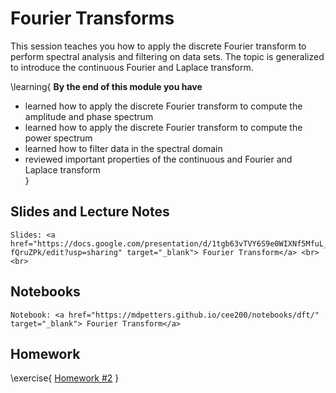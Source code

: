 # Fourier Transforms

This session teaches you how to apply the discrete Fourier transform to perform spectral analysis and filtering on data sets. The topic is generalized to introduce the continuous Fourier and Laplace transform.  

\learning{
**By the end of this module you have**
- learned how to apply the discrete Fourier transform to compute the amplitude and phase spectrum
- learned how to apply the discrete Fourier transform to compute the power spectrum
- learned how to filter data in the spectral domain
- reviewed important properties of the continuous and Fourier and Laplace transform  
}

## Slides and Lecture Notes

~~~
Slides: <a href="https://docs.google.com/presentation/d/1tgb63vTVY6S9e0WIXNf5MfuL_AzIdu0sKpb-fQruZPk/edit?usp=sharing" target="_blank"> Fourier Transform</a> <br><br>
~~~


## Notebooks

~~~
Notebook: <a href="https://mdpetters.github.io/cee200/notebooks/dft/" target="_blank"> Fourier Transform</a>
~~~


## Homework

\exercise{
[Homework #2](https://classroom.github.com/a/tX_ZE0gJ) 
}
